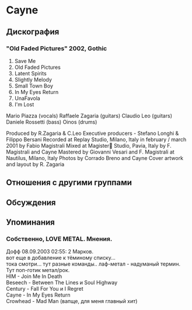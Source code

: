 # Cayne



## Дискография

### "Old Faded Pictures" 2002, Gothic

01. Save Me
02. Old Faded Pictures
03. Latent Spirits
04. Slightly Melody
05. Small Town Boy
06. In My Eyes Return
07. UnaFavola
08. I'm Lost


Mario Piazza (vocals)
Raffaele Zagaria (guitars)
Claudio Leo (guitars)
Daniele Rossetti (bass)
Oinos (drums)
 
 
 
Produced by R.Zagaria & C.Leo
Executive producers - Stefano Longhi & Filippo Bersani
Recorded at Replay Studio, Milano, Italy in
february / march 2001 by Fabio Magistrali
Mixed at Magister Studio, Pavia, Italy by F.
Magistrali and Cayne
Mastered by Giovanni Vesari and F. Magistrali at
Nautilus, Milano, Italy
Photos by Corrado Breno and Cayne
Cover artwork and layout by R. Zagaria
 
 




## Отношения с другими группами


## Обсуждения


## Упоминания

### Собственно, LOVE METAL. Мнения.

Дофф 08.09.2003 02:55:
2 Марков.<BR>вот еще в добавление к тёминому списку... <BR>тока смотри... тут разные команды.. лаф-метал - надуманый термин. Тут поп-готик метал/рок.<BR>HIM - Join Me In Death<BR>Beseech - Between The Lines и Soul Highway<BR>Century - Fall For You и I Regret<BR>Cayne - In My Eyes Return<BR>Crowhead - Mad Man (вапще, для меня главный хит)

